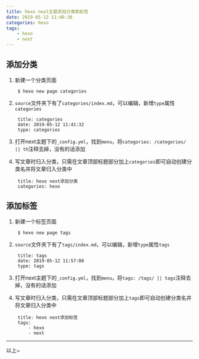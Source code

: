 ```yaml
---
title: hexo next主题添加分类和标签
date: 2019-05-12 11:46:36
categories: hexo
tags: 
    - hexo
    - next
---
```


## 添加分类

1. 新建一个分类页面

        $ hexo new page categories

2. `source`文件夹下有了`categories/index.md`，可以编辑，新增`type`属性`categories`

        title: categories
        date: 2019-05-12 11:41:32
        type: categories

3. 打开next主题下的`_config.yml`，找到`menu`，将`categories: /categories/ || th`注释去掉，没有的话添加
4. 写文章时归入分类，只需在文章顶部标题部分加上`categories`即可自动创建分类名并将文章归入分类中

        title: hexo next添加分类
        categories: hexo

## 添加标签

1. 新建一个标签页面

        $ hexo new page tags

2. `source`文件夹下有了`tags/index.md`，可以编辑，新增`type`属性`tags`

        title: tags
        date: 2019-05-12 11:57:08
        type: tags

3. 打开next主题下的`_config.yml`，找到`menu`，将`tags: /tags/ || tags`注释去掉，没有的话添加
4. 写文章时归入分类，只需在文章顶部标题部分加上`tags`即可自动创建分类名并将文章归入分类中

        title: hexo next添加标签
        tags:
            - hexo
            - next

***

以上~